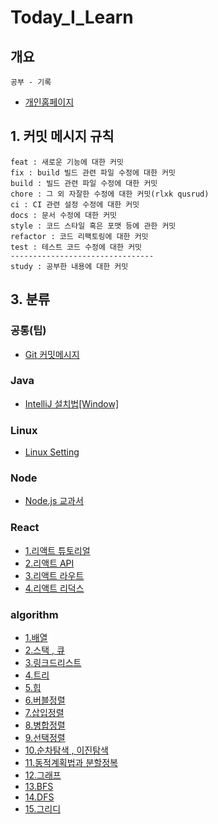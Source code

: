 # Today_I_Learn

## 개요

    공부 - 기록

- [개인홈페이지 ](https://ybyblog.com)

## 1. 커밋 메시지 규칙

    feat : 새로운 기능에 대한 커밋
    fix : build 빌드 관련 파일 수정에 대한 커밋
    build : 빌드 관련 파일 수정에 대한 커밋
    chore : 그 외 자잘한 수정에 대한 커밋(rlxk qusrud)
    ci : CI 관련 설정 수정에 대한 커밋
    docs : 문서 수정에 대한 커밋
    style : 코드 스타일 혹은 포맷 등에 관한 커밋
    refactor : 코드 리팩토링에 대한 커밋
    test : 테스트 코드 수정에 대한 커밋
    --------------------------------
    study : 공부한 내용에 대한 커밋

## 3. 분류

### 공통(팁)

- [Git 커밋메시지](https://xtring-dev.tistory.com/entry/Git-%EA%B7%9C%EC%B9%99%EC%A0%81%EC%9D%B8-Commit-%EB%A9%94%EC%84%B8%EC%A7%80%EB%A1%9C-%EA%B0%9C%EB%B0%9C%ED%8C%80-%ED%98%91%EC%97%85%ED%95%98%EA%B8%B0-%F0%9F%91%BE)

### Java

- [IntelliJ 설치법[Window]](https://goddaehee.tistory.com/195)

### Linux

- [Linux Setting](https://github.com/nan-yb/Today_I_Learn/blob/main/linux/2021-04-26-linuxSetting.md)

### Node

- [Node.js 교과서](https://github.com/nan-yb/Today_I_Learn/tree/main/node/nodebook)

### React

- [1.리액트 튜토리얼](https://github.com/nan-yb/Today_I_Learn/tree/main/react/react)
- [2.리액트 API](https://github.com/nan-yb/Today_I_Learn/tree/main/react/react-api)
- [3.리액트 라우트](https://github.com/nan-yb/Today_I_Learn/tree/main/react/react-router)
- [4.리액트 리덕스](https://github.com/nan-yb/Today_I_Learn/tree/main/react/react-redux)

### algorithm

- [1.배열](https://github.com/nan-yb/Today_I_Learn/blob/main/algorithm/2021-03-28-array.md)
- [2.스택 , 큐](https://github.com/nan-yb/Today_I_Learn/blob/main/algorithm/2021-03-28-stackAndQuque.md)
- [3.링크드리스트](https://github.com/nan-yb/Today_I_Learn/blob/main/algorithm/2021-03-29-linkedList.md)
- [4.트리](https://github.com/nan-yb/Today_I_Learn/blob/main/algorithm/2021-04-03-tree.md)
- [5.힙](https://github.com/nan-yb/Today_I_Learn/blob/main/algorithm/2021-04-04-heap.md)
- [6.버블정렬](https://github.com/nan-yb/Today_I_Learn/blob/main/algorithm/2021-04-24-bubbleSort.md)
- [7.삽입정렬](https://github.com/nan-yb/Today_I_Learn/blob/main/algorithm/2021-04-24-insertionSort.md)
- [8.병합정렬](https://github.com/nan-yb/Today_I_Learn/blob/main/algorithm/2021-04-24-mergeSort.md)
- [9.선택정렬 ](https://github.com/nan-yb/Today_I_Learn/blob/main/algorithm/2021-04-24-selectionSort.md)
- [10.순차탐색 , 이진탐색 ](https://github.com/nan-yb/Today_I_Learn/blob/main/algorithm/2021-04-24-seqSearchAndBinarySearch.md)
- [11.동적계획법과 분할정복](https://github.com/nan-yb/Today_I_Learn/blob/main/algorithm/2021-04-24-dpadc.md)
- [12.그래프 ](https://github.com/nan-yb/Today_I_Learn/blob/main/algorithm/2021-05-05-Graph.md)
- [13.BFS](https://github.com/nan-yb/Today_I_Learn/blob/main/algorithm/2021-05-05-bfs.md)
- [14.DFS](https://github.com/nan-yb/Today_I_Learn/blob/main/algorithm/2021-05-05-dfs.md)
- [15.그리디](https://github.com/nan-yb/Today_I_Learn/blob/main/algorithm/2021-05-05-greedy.md)
